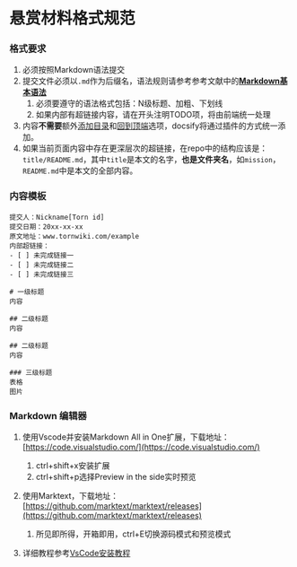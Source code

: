 # 悬赏材料格式规范

### 格式要求

1. 必须按照Markdown语法提交
2. 提交文件必须以`.md`作为后缀名，语法规则请参考参考文献中的[**Markdown基本语法**](/reference/markdown_basic.md)
   1. 必须要遵守的语法格式包括：N级标题、加粗、下划线
   2. 如果内部有超链接内容，请在开头注明TODO项，将由前端统一处理
3. 内容**不需要**额外<u>添加目录</u>和<u>回到顶端</u>选项，docsify将通过插件的方式统一添加。
4. 如果当前页面内容中存在更深层次的超链接，在repo中的结构应该是：`title/README.md`，其中`title`是本文的名字，**也是文件夹名**，如`mission`，`README.md`中是本文的全部内容。

### 内容模板

```
提交人：Nickname[Torn id]
提交日期：20xx-xx-xx
原文地址：www.tornwiki.com/example
内部超链接：
- [ ] 未完成链接一
- [ ] 未完成链接二
- [ ] 未完成链接三

# 一级标题
内容

## 二级标题
内容

## 二级标题
内容

### 三级标题
表格
图片
```

### Markdown 编辑器

1. 使用Vscode并安装Markdown All in One扩展，下载地址：[https://code.visualstudio.com/](https://code.visualstudio.com/)
   1. ctrl+shift+x安装扩展
   2. ctrl+shift+p选择Preview in the side实时预览
2. 使用Marktext，下载地址：[https://github.com/marktext/marktext/releases](https://github.com/marktext/marktext/releases)
   1. 所见即所得，开箱即用，ctrl+E切换源码模式和预览模式

3. 详细教程参考[VsCode安装教程](/reference/vscode_install.md)